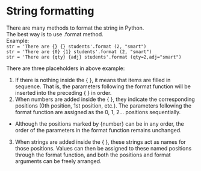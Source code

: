 # String formatting
There are many methods to format the string in Python.\
The best way is to use .format method.\
Example:\
`str = 'There are {} {} students'.format (2, "smart")`\
`str = 'There are {0} {1} students'.format (2, "smart")`\
`str = 'There are {qty} {adj} students'.format (qty=2,adj="smart")`

There are three placeholders in above example:
1) If there is nothing inside the { }, it means that items are filled in sequence. That is, the parameters following the format function will be inserted into the preceding { } in order.
2) When numbers are added inside the { }, they indicate the corresponding positions (0th position, 1st position, etc.). The parameters following the format function are assigned as the 0, 1, 2... positions sequentially.
* Although the positions marked by {number} can be in any order, the order of the parameters in the format function remains unchanged.





3) When strings are added inside the { }, these strings act as names for those positions. Values can then be assigned to these named positions through the format function, and both the positions and format arguments can be freely arranged.







